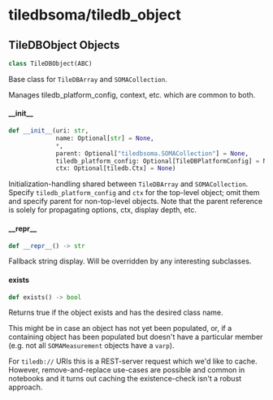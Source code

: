 <a id="tiledbsoma/tiledb_object"></a>

# tiledbsoma/tiledb\_object

<a id="tiledbsoma/tiledb_object.TileDBObject"></a>

## TileDBObject Objects

```python
class TileDBObject(ABC)
```

Base class for `TileDBArray` and `SOMACollection`.

Manages tiledb_platform_config, context, etc. which are common to both.

<a id="tiledbsoma/tiledb_object.TileDBObject.__init__"></a>

#### \_\_init\_\_

```python
def __init__(uri: str,
             name: Optional[str] = None,
             *,
             parent: Optional["tiledbsoma.SOMACollection"] = None,
             tiledb_platform_config: Optional[TileDBPlatformConfig] = None,
             ctx: Optional[tiledb.Ctx] = None)
```

Initialization-handling shared between `TileDBArray` and `SOMACollection`.  Specify
`tiledb_platform_config` and `ctx` for the top-level object; omit them and specify parent for
non-top-level objects. Note that the parent reference is solely for propagating options,
ctx, display depth, etc.

<a id="tiledbsoma/tiledb_object.TileDBObject.__repr__"></a>

#### \_\_repr\_\_

```python
def __repr__() -> str
```

Fallback string display. Will be overridden by any interesting subclasses.

<a id="tiledbsoma/tiledb_object.TileDBObject.exists"></a>

#### exists

```python
def exists() -> bool
```

Returns true if the object exists and has the desired class name.

This might be in case an object has not yet been populated, or, if a containing object has
been populated but doesn't have a particular member (e.g. not all `SOMAMeasurement` objects
have a `varp`).

For `tiledb://` URIs this is a REST-server request which we'd like to cache.
However, remove-and-replace use-cases are possible and common in notebooks
and it turns out caching the existence-check isn't a robust approach.

